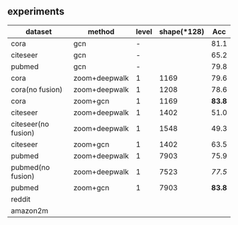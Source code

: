 ## experiments
| dataset             | method        | level | shape(*128) | Acc      |
| ------------------- | ------------- | ----- | ----------- | -------- |
| cora                | gcn           | -     |             | 81.1     |
| citeseer            | gcn           | -     |             | 65.2     |
| pubmed              | gcn           | -     |             | 79.8     |
| cora                | zoom+deepwalk | 1     | 1169        | 79.6     |
| cora(no fusion)     | zoom+deepwalk | 1     | 1208        | 78.6     |
| cora                | zoom+gcn      | 1     | 1169        | **83.8** |
| citeseer            | zoom+deepwalk | 1     | 1402        | 51.0     |
| citeseer(no fusion) | zoom+deepwalk | 1     | 1548        | 49.3     |
| citeseer            | zoom+gcn      | 1     | 1402        | 63.5     |
| pubmed              | zoom+deepwalk | 1     | 7903        | 75.9     |
| pubmed(no fusion)   | zoom+deepwalk | 1     | 7523        | *77.5*   |
| pubmed              | zoom+gcn      | 1     | 7903        | **83.8** |
| reddit              |
| amazon2m            |